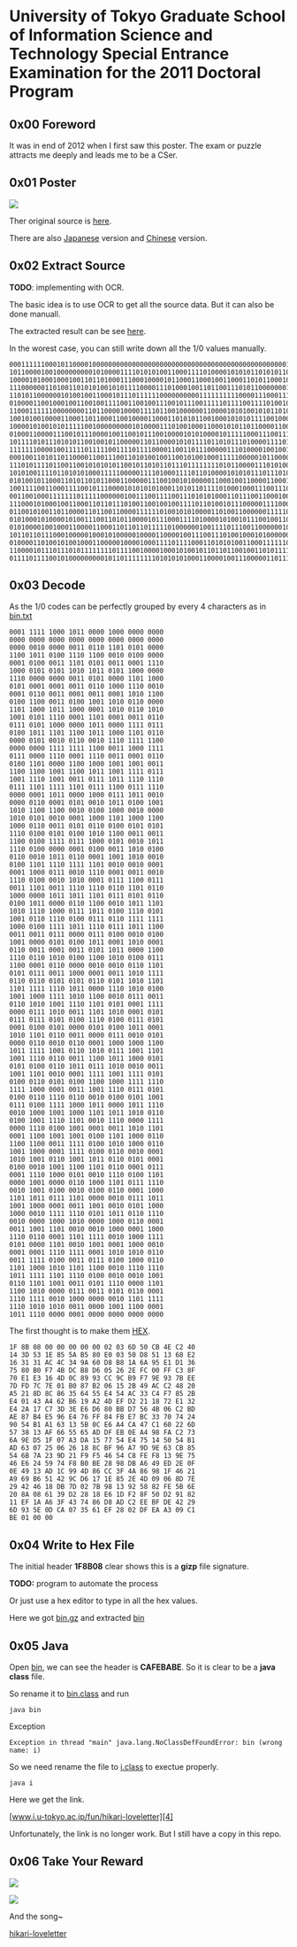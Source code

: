 # University of Tokyo Graduate School of Information Science and Technology Special Entrance Examination for the 2011 Doctoral Program

## 0x00 Foreword

It was in end of 2012 when I first saw this poster. The exam or puzzle attracts me deeply and leads me to be a CSer.

## 0x01 Poster

![](./poster/2011-poster_E.jpg)

Ther original source is [here][1].

There are also [Japanese][2] version and [Chinese][3] version.

## 0x02 Extract Source

**TODO**: implementing with OCR.

The basic idea is to use OCR to get all the source data. But it can also be done manuall.

The extracted result can be see [here](./src.txt). 

In the worest case, you can still write down all the 1/0 values manually.

```
00011111100010110000100000000000000000000000000000000000000000000000001000000011011011010101000011001011010011
10110000100100000000010100001111010101001100011110100001010101101010110101100000001110000000000011010100001101
10000101000100010011011010001110001000010110001100010011000110101100010011000011010010011010011000001101100010
11100000011010011010101001010111100001110100010011011001110101100000001011000011110111010010111101110010111000
11010110000001010010011000101110111111000000000011111111110000111000111101110000111000011110001100010110010011
01000011001000100110010011110011001001110010111001111101111001111010010011011110111110111001111101111111010111
11000111111000000001101100001000011110110010000001100001010100101011010010011010110011000010010010000010000010
10010100100001100011011000110010000110001101010110010001010101111001000101010010101100001100111100010011110111
10000101001010111110010000000001010000111010010001100010101101100001100110100010010011011110111111010010001000
01000110000111001011100001001100101110010000101010000101111100011100111101001111101110011011010110100000001011
10111101011101010110010010110000011011000010101111011010111010000111101101001110010110010110111001000111011011
11111110000100111110111110011110111100001100110111000001110100001001001001000001010100101100011010000101100011
00010011010110110000110011100110101001001100101001000111110000010110000000100010011011010101011100111000000100
11101011110110011001010101011001011010110111011111111010110000111010100100100110001111101011000010011100110110
10101001111011010101000111110000011110100011110110100001010101110111010101001110010001110101000101000101000001
01010010110001101011010110001100000111001001010000011000100110000110001000110010111111100101101010011110011101
10011110011000111100101110000101010101000110101101111010001000111001110100100001111110011111010101000110010101
00110010001111111011111000000100111001111001110101010001101110011000100100010110010111010011111000101100001011
11100010100010011000110110111010011001001001111011010010111000001111000011100100100100010011101011010001110010
01100101001101100001101100110000111111010010101000011010011000000111110100011000100001101010010110100110110110
01010001010000101001110011010110000101110001111010000101001011100100110100001001000001101000110101111110001010
01010000100100011000011000110110110111110100000010011110111001100000010011100100100101100010000010111111100101
10110110111000100000100010100000100001100001001110011101001000101000000110001110011000011101111100101000111101
01000011010010100100011000001000010001111011110001101010100110001111110100001101110100100001101101100010101101
11000010111011101011111111011110010000100010100101101101100100110101111000001101110010100000011100110101011000
01111011110010100000000010110111111110101010100011000010011100000110111110000000010000000000000000
```

## 0x03 Decode

As the 1/0 codes can be perfectly grouped by every 4 characters as in [bin.txt](./bin.txt)

```
0001 1111 1000 1011 0000 1000 0000 0000
0000 0000 0000 0000 0000 0000 0000 0000
0000 0010 0000 0011 0110 1101 0101 0000
1100 1011 0100 1110 1100 0010 0100 0000
0001 0100 0011 1101 0101 0011 0001 1110
1000 0101 0101 1010 1011 0101 1000 0000
1110 0000 0000 0011 0101 0000 1101 1000
0101 0001 0001 0011 0110 1000 1110 0010
0001 0110 0011 0001 0011 0001 1010 1100
0100 1100 0011 0100 1001 1010 0110 0000
1101 1000 1011 1000 0001 1010 0110 1010
1001 0101 1110 0001 1101 0001 0011 0110
0111 0101 1000 0000 1011 0000 1111 0111
0100 1011 1101 1100 1011 1000 1101 0110
0000 0101 0010 0110 0010 1110 1111 1100
0000 0000 1111 1111 1100 0011 1000 1111
0111 0000 1110 0001 1110 0011 0001 0110
0100 1101 0000 1100 1000 1001 1001 0011
1100 1100 1001 1100 1011 1001 1111 0111
1001 1110 1001 0011 0111 1011 1110 1110
0111 1101 1111 1101 0111 1100 0111 1110
0000 0001 1011 0000 1000 0111 1011 0010
0000 0110 0001 0101 0010 1011 0100 1001
1010 1100 1100 0010 0100 1000 0010 0000
1010 0101 0010 0001 1000 1101 1000 1100
1000 0110 0011 0101 0110 0100 0101 0101
1110 0100 0101 0100 1010 1100 0011 0011
1100 0100 1111 0111 1000 0101 0010 1011
1110 0100 0000 0001 0100 0011 1010 0100
0110 0010 1011 0110 0001 1001 1010 0010
0100 1101 1110 1111 1101 0010 0010 0001
0001 1000 0111 0010 1110 0001 0011 0010
1110 0100 0010 1010 0001 0111 1100 0111
0011 1101 0011 1110 1110 0110 1101 0110
1000 0000 1011 1011 1101 0111 0101 0110
0100 1011 0000 0110 1100 0010 1011 1101
1010 1110 1000 0111 1011 0100 1110 0101
1001 0110 1110 0100 0111 0110 1111 1111
1000 0100 1111 1011 1110 0111 1011 1100
0011 0011 0111 0000 0111 0100 0010 0100
1001 0000 0101 0100 1011 0001 1010 0001
0110 0011 0001 0011 0101 1011 0000 1100
1110 0110 1010 0100 1100 1010 0100 0111
1100 0001 0110 0000 0010 0010 0110 1101
0101 0111 0011 1000 0001 0011 1010 1111
0110 0110 0101 0101 0110 0101 1010 1101
1101 1111 1110 1011 0000 1110 1010 0100
1001 1000 1111 1010 1100 0010 0111 0011
0110 1010 1001 1110 1101 0101 0001 1111
0000 0111 1010 0011 1101 1010 0001 0101
0111 0111 0101 0100 1110 0100 0111 0101
0001 0100 0101 0000 0101 0100 1011 0001
1010 1101 0110 0011 0000 0111 0010 0101
0000 0110 0010 0110 0001 1000 1000 1100
1011 1111 1001 0110 1010 0111 1001 1101
1001 1110 0110 0011 1100 1011 1000 0101
0101 0100 0110 1011 0111 1010 0010 0011
1001 1101 0010 0001 1111 1001 1111 0101
0100 0110 0101 0100 1100 1000 1111 1110
1111 1000 0001 0011 1001 1110 0111 0101
0100 0110 1110 0110 0010 0100 0101 1001
0111 0100 1111 1000 1011 0000 1011 1110
0010 1000 1001 1000 1101 1011 1010 0110
0100 1001 1110 1101 0010 1110 0000 1111
0000 1110 0100 1001 0001 0011 1010 1101
0001 1100 1001 1001 0100 1101 1000 0110
1100 1100 0011 1111 0100 1010 1000 0110
1001 1000 0001 1111 0100 0110 0010 0001
1010 1001 0110 1001 1011 0110 0101 0001
0100 0010 1001 1100 1101 0110 0001 0111
0001 1110 1000 0101 0010 1110 0100 1101
0000 1001 0000 0110 1000 1101 0111 1110
0010 1001 0100 0010 0100 0110 0001 1000
1101 1011 0111 1101 0000 0010 0111 1011
1001 1000 0001 0011 1001 0010 0101 1000
1000 0010 1111 1110 0101 1011 0110 1110
0010 0000 1000 1010 0000 1000 0110 0001
0011 1001 1101 0010 0010 1000 0001 1000
1110 0110 0001 1101 1111 0010 1000 1111
0101 0000 1101 0010 1001 0001 1000 0010
0001 0001 1110 1111 0001 1010 1010 0110
0011 1111 0100 0011 0111 0100 1000 0110
1101 1000 1010 1101 1100 0010 1110 1110
1011 1111 1101 1110 0100 0010 0010 1001
0110 1101 1001 0011 0101 1110 0000 1101
1100 1010 0000 0111 0011 0101 0110 0001
1110 1111 0010 1000 0000 0010 1101 1111
1110 1010 1010 0011 0000 1001 1100 0001
1011 1110 0000 0001 0000 0000 0000 0000
```

The first thought is to make them [HEX](./hex.txt).

```
1F 8B 08 00 00 00 00 00 02 03 6D 50 CB 4E C2 40 
14 3D 53 1E 85 5A B5 80 E0 03 50 D8 51 13 68 E2 
16 31 31 AC 4C 34 9A 60 D8 B8 1A 6A 95 E1 D1 36 
75 80 B0 F7 4B DC B8 D6 05 26 2E FC 00 FF C3 8F 
70 E1 E3 16 4D 0C 89 93 CC 9C B9 F7 9E 93 7B EE 
7D FD 7C 7E 01 B0 87 B2 06 15 2B 49 AC C2 48 20 
A5 21 8D 8C 86 35 64 55 E4 54 AC 33 C4 F7 85 2B 
E4 01 43 A4 62 B6 19 A2 4D EF D2 21 18 72 E1 32 
E4 2A 17 C7 3D 3E E6 D6 80 BB D7 56 4B 06 C2 BD 
AE 87 B4 E5 96 E4 76 FF 84 FB E7 BC 33 70 74 24 
90 54 B1 A1 63 13 5B 0C E6 A4 CA 47 C1 60 22 6D 
57 38 13 AF 66 55 65 AD DF EB 0E A4 98 FA C2 73 
6A 9E D5 1F 07 A3 DA 15 77 54 E4 75 14 50 54 B1 
AD 63 07 25 06 26 18 8C BF 96 A7 9D 9E 63 CB 85 
54 6B 7A 23 9D 21 F9 F5 46 54 C8 FE F8 13 9E 75 
46 E6 24 59 74 F8 B0 BE 28 98 DB A6 49 ED 2E 0F 
0E 49 13 AD 1C 99 4D 86 CC 3F 4A 86 98 1F 46 21 
A9 69 B6 51 42 9C D6 17 1E 85 2E 4D 09 06 8D 7E 
29 42 46 18 DB 7D 02 7B 98 13 92 58 82 FE 5B 6E 
20 8A 08 61 39 D2 28 18 E6 1D F2 8F 50 D2 91 82 
11 EF 1A A6 3F 43 74 86 D8 AD C2 EE BF DE 42 29 
6D 93 5E 0D CA 07 35 61 EF 28 02 DF EA A3 09 C1 
BE 01 00 00
```

## 0x04 Write to Hex File

The initial header **1F8B08** clear shows this is a **gizp** file signature.

**TODO:** program to automate the process

Or just use a hex editor to type in all the hex values.

Here we got [bin.gz](./bin.gz) and extracted [bin](./bin)

## 0x05 Java

Open [bin](./bin), we can see the header is **CAFEBABE**. So it is clear to be a **java class** file.

So rename it to [bin.class](bin.class) and run

```
java bin
```

Exception 

```
Exception in thread "main" java.lang.NoClassDefFoundError: bin (wrong name: i)
```

So we need rename the file to [i.class](./i.class) to exectue properly.

```
java i
```

Here we get the link.

[www.i.u-tokyo.ac.jp/fun/hikari-loveletter][4]

Unfortunately, the link is no longer work. But I still have a copy in this repo.

## 0x06 Take Your Reward

![](./academic-groove.jpg)

![](./hikari-loveletter.jpg)

And the song~

[hikari-loveletter](./hikari-loveletter.mp3)

[1]: http://www.i.u-tokyo.ac.jp/ist_en/library/posters/2011-poster_en.shtml
[2]: http://www.i.u-tokyo.ac.jp/ist_en/library/posters/2011-poster_ja.shtml
[3]: http://www.i.u-tokyo.ac.jp/ist_en/library/posters/2011-poster_c.shtml
[4]: www.i.u-tokyo.ac.jp/fun/hikari-loveletter